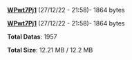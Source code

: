 [**WPwt7Pj1**](/data/WPwt7Pj1.txt) (27/12/22 - 21:58)- 1864 bytes

[**WPwt7Pj1**](/data/WPwt7Pj1.txt) (27/12/22 - 21:58)- 1864 bytes

**Total Datas**: 1957

**Total Size**: 12.21 MB / 12.2 MB